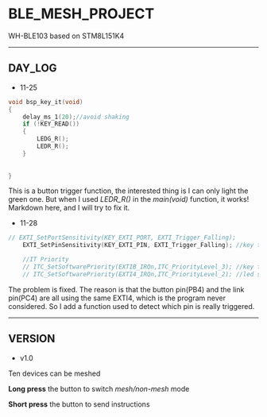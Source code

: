 # BLE_MESH_PROJECT
WH-BLE103 based on STM8L151K4
***
## DAY_LOG 
* 11-25 
```c
void bsp_key_it(void)
{
    delay_ms_1(20);//avoid shaking
    if (!KEY_READ())
    {
        LEDG_R();
        LEDR_R();
    }
    
    
}
```
This is a button trigger function, the interested thing is I can only light the green one. But when I used *LEDR_R()* in the *main(void)* function, it works!<br>
Markdown here, and I will try to fix it.
* 11-28
```c
// EXTI_SetPortSensitivity(KEY_EXTI_PORT, EXTI_Trigger_Falling);       //key trigger falling
    EXTI_SetPinSensitivity(KEY_EXTI_PIN, EXTI_Trigger_Falling); //key trigger falling

    //IT Priority
    // ITC_SetSoftwarePriority(EXTIB_IRQn,ITC_PriorityLevel_3); //key first
    // ITC_SetSoftwarePriority(EXTI4_IRQn,ITC_PriorityLevel_2); //led second
```
The problem is fixed. The reason is that the button pin(PB4) and the link pin(PC4) are all using the same EXTI4, which is the program never considered. So I add a function used to detect which pin is really triggered.<br>
***
## VERSION
* v1.0

Ten devices can be meshed<br>

**Long press** the button to switch *mesh/non-mesh* mode<br>

**Short press** the button to send instructions<br>